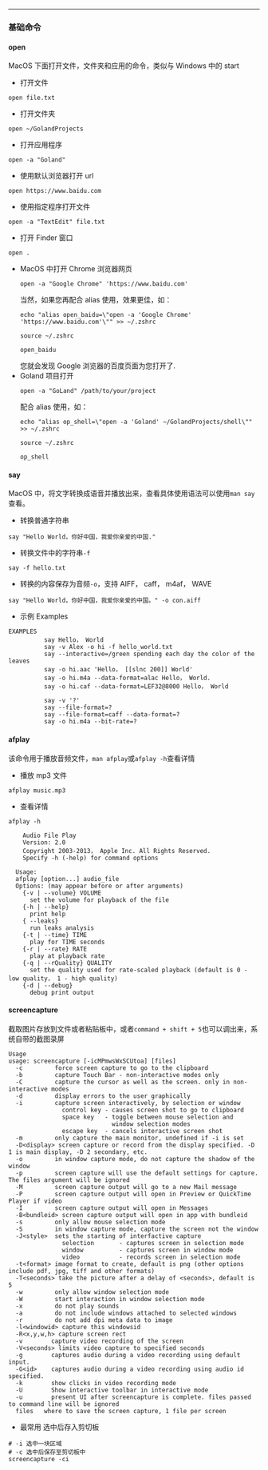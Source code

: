 
<article-title title="Linux常用命令"></article-title>

<article-meta created="2023年8月10日" updated="2023年8月10日"></article-meta>

---

### 基础命令

#### open
MacOS 下面打开文件，文件夹和应用的命令，类似与 Windows 中的 start

* 打开文件
```shell
open file.txt
```

* 打开文件夹
```shell
open ~/GolandProjects
```

* 打开应用程序
```shell
open -a "Goland"
```

* 使用默认浏览器打开 url
```shell
open https://www.baidu.com
```

* 使用指定程序打开文件
```shell
open -a "TextEdit" file.txt
```

* 打开 Finder 窗口
```shell
open .
```

* MacOS 中打开 Chrome 浏览器网页
    ```shell
    open -a "Google Chrome" 'https://www.baidu.com'
    ```
    当然，如果您再配合 alias 使用，效果更佳，如：
    ```shell
    echo "alias open_baidu=\"open -a 'Google Chrome' 'https://www.baidu.com'\"" >> ~/.zshrc
    
    source ~/.zshrc
    
    open_baidu 
    ```
    您就会发现 Google 浏览器的百度页面为您打开了.
* Goland 项目打开
  ```shell
  open -a "GoLand" /path/to/your/project
  ```
  配合 alias 使用，如：
  ```shell
  echo "alias op_shell=\"open -a 'Goland' ~/GolandProjects/shell\"" >> ~/.zshrc
      
  source ~/.zshrc
  
  op_shell 
  ```
  
#### say

MacOS 中，将文字转换成语音并播放出来，查看具体使用语法可以使用`man say`查看。

* 转换普通字符串
```shell
say "Hello World，你好中国，我爱你亲爱的中国."
```
* 转换文件中的字符串`-f`
```shell
say -f hello.txt
```
* 转换的内容保存为音频`-o`，支持 AIFF， caff， m4af， WAVE
```shell
say "Hello World，你好中国，我爱你亲爱的中国。" -o con.aiff
```
* 示例 Examples
```shell
EXAMPLES
          say Hello， World
          say -v Alex -o hi -f hello_world.txt
          say --interactive=/green spending each day the color of the leaves
          say -o hi.aac 'Hello， [[slnc 200]] World'
          say -o hi.m4a --data-format=alac Hello， World.
          say -o hi.caf --data-format=LEF32@8000 Hello， World

          say -v '?'
          say --file-format=?
          say --file-format=caff --data-format=?
          say -o hi.m4a --bit-rate=?
```

#### afplay
该命令用于播放音频文件，`man afplay`或`afplay -h`查看详情

* 播放 mp3 文件
```shell
afplay music.mp3
```

* 查看详情
```shell
afplay -h

    Audio File Play
    Version: 2.0
    Copyright 2003-2013， Apple Inc. All Rights Reserved.
    Specify -h (-help) for command options

  Usage:
  afplay [option...] audio_file
  Options: (may appear before or after arguments)
    {-v | --volume} VOLUME
      set the volume for playback of the file
    {-h | --help}
      print help
    { --leaks}
      run leaks analysis
    {-t | --time} TIME
      play for TIME seconds
    {-r | --rate} RATE
      play at playback rate
    {-q | --rQuality} QUALITY
      set the quality used for rate-scaled playback (default is 0 - low quality， 1 - high quality)
    {-d | --debug}
      debug print output
```

#### screencapture
截取图片存放到文件或者粘贴板中，或者`command + shift + 5`也可以调出来，系统自带的截图录屏
```shell
Usage
usage: screencapture [-icMPmwsWxSCUtoa] [files]
  -c         force screen capture to go to the clipboard
  -b         capture Touch Bar - non-interactive modes only
  -C         capture the cursor as well as the screen. only in non-interactive modes
  -d         display errors to the user graphically
  -i         capture screen interactively, by selection or window
               control key - causes screen shot to go to clipboard
               space key   - toggle between mouse selection and
                             window selection modes
               escape key  - cancels interactive screen shot
  -m         only capture the main monitor, undefined if -i is set
  -D<display> screen capture or record from the display specified. -D 1 is main display, -D 2 secondary, etc.
  -o         in window capture mode, do not capture the shadow of the window
  -p         screen capture will use the default settings for capture. The files argument will be ignored
  -M         screen capture output will go to a new Mail message
  -P         screen capture output will open in Preview or QuickTime Player if video
  -I         screen capture output will open in Messages
  -B<bundleid> screen capture output will open in app with bundleid
  -s         only allow mouse selection mode
  -S         in window capture mode, capture the screen not the window
  -J<style>  sets the starting of interfactive capture
               selection       - captures screen in selection mode
               window          - captures screen in window mode
               video           - records screen in selection mode
  -t<format> image format to create, default is png (other options include pdf, jpg, tiff and other formats)
  -T<seconds> take the picture after a delay of <seconds>, default is 5
  -w         only allow window selection mode
  -W         start interaction in window selection mode
  -x         do not play sounds
  -a         do not include windows attached to selected windows
  -r         do not add dpi meta data to image
  -l<windowid> capture this windowsid
  -R<x,y,w,h> capture screen rect
  -v        capture video recording of the screen
  -V<seconds> limits video capture to specified seconds
  -g        captures audio during a video recording using default input.
  -G<id>    captures audio during a video recording using audio id specified.
  -k        show clicks in video recording mode
  -U        Show interactive toolbar in interactive mode
  -u        present UI after screencapture is complete. files passed to command line will be ignored
  files   where to save the screen capture, 1 file per screen
```

* 最常用 选中后存入剪切板
```shell
# -i 选中一块区域
# -c 选中后保存至剪切板中
screencapture -ci
```